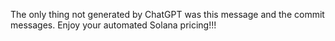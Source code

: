 The only thing not generated by ChatGPT was this message and the commit
messages. Enjoy your automated Solana pricing!!!
